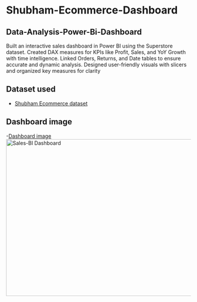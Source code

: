 # Shubham-Ecommerce-Dashboard
## Data-Analysis-Power-Bi-Dashboard
Built an interactive sales dashboard in Power BI using the Superstore dataset. Created DAX measures for KPIs like Profit, Sales, and YoY Growth with time intelligence. Linked Orders, Returns, and Date tables to ensure accurate and dynamic analysis. Designed user-friendly visuals with slicers and organized key measures for clarity
## Dataset used
- <a href="https://github.com/Shubhamsinghn/Data-Analysis-Power-Bi-Dashboard/blob/main/Sales%20Dashboard.pbix">Shubham Ecommerce dataset</a>

## Dashboard image
-<a href="https://github.com/Shubhamsinghn/Data-Analysis-Power-Bi-Dashboard/blob/main/Sales-BI%20Dashboard.png">Dashboard image</a>
<img width="765" height="428" alt="Sales-BI Dashboard" src="https://github.com/user-attachments/assets/2c02b74f-0d1c-4fd7-8a81-36281cd994ad" />

